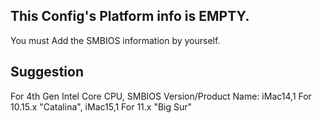 This Config's Platform info is EMPTY. 
-
 You must Add the SMBIOS information by yourself.

Suggestion
-
 For 4th Gen Intel Core CPU, SMBIOS Version/Product Name: iMac14,1 For 10.15.x "Catalina", iMac15,1 For 11.x "Big Sur"
